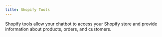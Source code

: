 ```yaml
---
title: Shopify Tools
---
```


Shopify tools allow your chatbot to access your Shopify store and provide information about products, orders, and customers.
